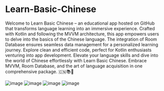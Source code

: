 # Learn-Basic-Chinese
Welcome to Learn Basic Chinese – an educational app hosted on GitHub that transforms language learning into an immersive experience. Crafted with Kotlin and following the MVVM architecture, this app empowers users to delve into the basics of the Chinese language. The integration of Room Database ensures seamless data management for a personalized learning journey. Explore clean and efficient code, perfect for Kotlin enthusiasts venturing into app development. Elevate your language skills and dive into the world of Chinese effortlessly with Learn Basic Chinese. Embrace MVVM, Room Database, and the art of language acquisition in one comprehensive package. 🇨🇳📚🚀

![image](https://github.com/jamlumauig00/Learn-Basic-Chinese/assets/151505868/619d38c9-e9e9-41cc-8108-89ad4868e079)
![image](https://github.com/jamlumauig00/Learn-Basic-Chinese/assets/151505868/bdf3efee-54c8-4525-98a5-32ef786a6db9)
![image](https://github.com/jamlumauig00/Learn-Basic-Chinese/assets/151505868/83039b78-8abd-4618-a640-9aa901ae1113)
![image](https://github.com/jamlumauig00/Learn-Basic-Chinese/assets/151505868/1405e64d-2267-4f2e-ae31-280c5669686e)
